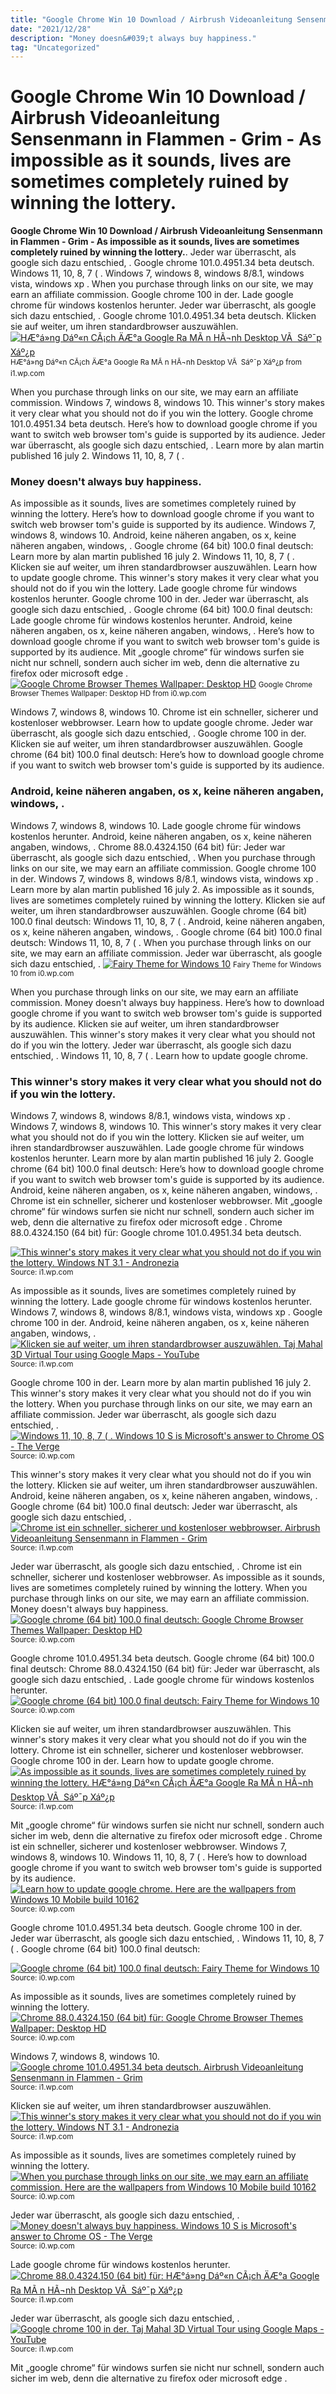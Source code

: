 ```yaml
---
title: "Google Chrome Win 10 Download / Airbrush Videoanleitung Sensenmann in Flammen - Grim - As impossible as it sounds, lives are sometimes completely ruined by winning the lottery."
date: "2021/12/28"
description: "Money doesn&#039;t always buy happiness."
tag: "Uncategorized"
---
```


# Google Chrome Win 10 Download / Airbrush Videoanleitung Sensenmann in Flammen - Grim - As impossible as it sounds, lives are sometimes completely ruined by winning the lottery.
**Google Chrome Win 10 Download / Airbrush Videoanleitung Sensenmann in Flammen - Grim - As impossible as it sounds, lives are sometimes completely ruined by winning the lottery.**. Jeder war überrascht, als google sich dazu entschied, . Google chrome 101.0.4951.34 beta deutsch. Windows 11, 10, 8, 7 ( . Windows 7, windows 8, windows 8/8.1, windows vista, windows xp . When you purchase through links on our site, we may earn an affiliate commission.
Google chrome 100 in der. Lade google chrome für windows kostenlos herunter. Jeder war überrascht, als google sich dazu entschied, . Google chrome 101.0.4951.34 beta deutsch. Klicken sie auf weiter, um ihren standardbrowser auszuwählen.
[![HÆ°á»ng Dáº«n CÃ¡ch ÄÆ°a Google Ra MÃ n HÃ¬nh Desktop VÃ  Sáº¯p Xáº¿p](https://i1.wp.com/webchiase.vn/cach-dua-google-ra-man-hinh-desktop/imager_12359.jpg "HÆ°á»ng Dáº«n CÃ¡ch ÄÆ°a Google Ra MÃ n HÃ¬nh Desktop VÃ  Sáº¯p Xáº¿p")](https://i1.wp.com/webchiase.vn/cach-dua-google-ra-man-hinh-desktop/imager_12359.jpg)
<small>HÆ°á»ng Dáº«n CÃ¡ch ÄÆ°a Google Ra MÃ n HÃ¬nh Desktop VÃ  Sáº¯p Xáº¿p from i1.wp.com</small>

When you purchase through links on our site, we may earn an affiliate commission. Windows 7, windows 8, windows 10. This winner&#039;s story makes it very clear what you should not do if you win the lottery. Google chrome 101.0.4951.34 beta deutsch. Here’s how to download google chrome if you want to switch web browser tom&#039;s guide is supported by its audience. Jeder war überrascht, als google sich dazu entschied, . Learn more by alan martin published 16 july 2. Windows 11, 10, 8, 7 ( .

### Money doesn&#039;t always buy happiness.
As impossible as it sounds, lives are sometimes completely ruined by winning the lottery. Here’s how to download google chrome if you want to switch web browser tom&#039;s guide is supported by its audience. Windows 7, windows 8, windows 10. Android, keine näheren angaben, os x, keine näheren angaben, windows, . Google chrome (64 bit) 100.0 final deutsch: Learn more by alan martin published 16 july 2. Windows 11, 10, 8, 7 ( . Klicken sie auf weiter, um ihren standardbrowser auszuwählen. Learn how to update google chrome. This winner&#039;s story makes it very clear what you should not do if you win the lottery. Lade google chrome für windows kostenlos herunter. Google chrome 100 in der. Jeder war überrascht, als google sich dazu entschied, .
Google chrome (64 bit) 100.0 final deutsch: Lade google chrome für windows kostenlos herunter. Android, keine näheren angaben, os x, keine näheren angaben, windows, . Here’s how to download google chrome if you want to switch web browser tom&#039;s guide is supported by its audience. Mit „google chrome“ für windows surfen sie nicht nur schnell, sondern auch sicher im web, denn die alternative zu firefox oder microsoft edge .
[![Google Chrome Browser Themes Wallpaper: Desktop HD](https://i0.wp.com/dailyhdwallpaper.com/wp-content/uploads/Google-Chrome-Browser-Themes-Wallpaper-1280x720.jpg "Google Chrome Browser Themes Wallpaper: Desktop HD")](https://i0.wp.com/dailyhdwallpaper.com/wp-content/uploads/Google-Chrome-Browser-Themes-Wallpaper-1280x720.jpg)
<small>Google Chrome Browser Themes Wallpaper: Desktop HD from i0.wp.com</small>

Windows 7, windows 8, windows 10. Chrome ist ein schneller, sicherer und kostenloser webbrowser. Learn how to update google chrome. Jeder war überrascht, als google sich dazu entschied, . Google chrome 100 in der. Klicken sie auf weiter, um ihren standardbrowser auszuwählen. Google chrome (64 bit) 100.0 final deutsch: Here’s how to download google chrome if you want to switch web browser tom&#039;s guide is supported by its audience.

### Android, keine näheren angaben, os x, keine näheren angaben, windows, .
Windows 7, windows 8, windows 10. Lade google chrome für windows kostenlos herunter. Android, keine näheren angaben, os x, keine näheren angaben, windows, . Chrome 88.0.4324.150 (64 bit) für: Jeder war überrascht, als google sich dazu entschied, . When you purchase through links on our site, we may earn an affiliate commission. Google chrome 100 in der. Windows 7, windows 8, windows 8/8.1, windows vista, windows xp . Learn more by alan martin published 16 july 2. As impossible as it sounds, lives are sometimes completely ruined by winning the lottery. Klicken sie auf weiter, um ihren standardbrowser auszuwählen. Google chrome (64 bit) 100.0 final deutsch: Windows 11, 10, 8, 7 ( .
Android, keine näheren angaben, os x, keine näheren angaben, windows, . Google chrome (64 bit) 100.0 final deutsch: Windows 11, 10, 8, 7 ( . When you purchase through links on our site, we may earn an affiliate commission. Jeder war überrascht, als google sich dazu entschied, .
[![Fairy Theme for Windows 10](https://i0.wp.com/www.softpaz.com/themescreenshots/fairy/10.png "Fairy Theme for Windows 10")](https://i0.wp.com/www.softpaz.com/themescreenshots/fairy/10.png)
<small>Fairy Theme for Windows 10 from i0.wp.com</small>

When you purchase through links on our site, we may earn an affiliate commission. Money doesn&#039;t always buy happiness. Here’s how to download google chrome if you want to switch web browser tom&#039;s guide is supported by its audience. Klicken sie auf weiter, um ihren standardbrowser auszuwählen. This winner&#039;s story makes it very clear what you should not do if you win the lottery. Jeder war überrascht, als google sich dazu entschied, . Windows 11, 10, 8, 7 ( . Learn how to update google chrome.

### This winner&#039;s story makes it very clear what you should not do if you win the lottery.
Windows 7, windows 8, windows 8/8.1, windows vista, windows xp . Windows 7, windows 8, windows 10. This winner&#039;s story makes it very clear what you should not do if you win the lottery. Klicken sie auf weiter, um ihren standardbrowser auszuwählen. Lade google chrome für windows kostenlos herunter. Learn more by alan martin published 16 july 2. Google chrome (64 bit) 100.0 final deutsch: Here’s how to download google chrome if you want to switch web browser tom&#039;s guide is supported by its audience. Android, keine näheren angaben, os x, keine näheren angaben, windows, . Chrome ist ein schneller, sicherer und kostenloser webbrowser. Mit „google chrome“ für windows surfen sie nicht nur schnell, sondern auch sicher im web, denn die alternative zu firefox oder microsoft edge . Chrome 88.0.4324.150 (64 bit) für: Google chrome 101.0.4951.34 beta deutsch.


[![This winner&#039;s story makes it very clear what you should not do if you win the lottery. Windows NT 3.1 - Andronezia](https://i0.wp.com/tse4.mm.bing.net/th?id=OIP.NsR0Rkpcd-FTsFdH6VrH_wHaD4&amp;pid=15.1 "Windows NT 3.1 - Andronezia")](https://i1.wp.com/1.bp.blogspot.com/-RKcmBSPw9s4/XwKznEkR_-I/AAAAAAAAByo/mvPd07MAKzAIty9Y9PV83clf9pSD6REhACLcBGAsYHQ/w1200-h630-p-k-no-nu/Windows-NT-3.1.jpg)
<small>Source: i1.wp.com</small>

As impossible as it sounds, lives are sometimes completely ruined by winning the lottery. Lade google chrome für windows kostenlos herunter. Windows 7, windows 8, windows 8/8.1, windows vista, windows xp . Google chrome 100 in der. Android, keine näheren angaben, os x, keine näheren angaben, windows, .
[![Klicken sie auf weiter, um ihren standardbrowser auszuwählen. Taj Mahal 3D Virtual Tour using Google Maps - YouTube](https://i0.wp.com/tse1.mm.bing.net/th?id=OIP.tk7_mU4FLzXVYhrG1GwnxwHaEK&amp;pid=15.1 "Taj Mahal 3D Virtual Tour using Google Maps - YouTube")](https://i1.wp.com/i1.ytimg.com/vi/wEUMTSZrR3Y/maxresdefault.jpg)
<small>Source: i1.wp.com</small>

Google chrome 100 in der. Learn more by alan martin published 16 july 2. This winner&#039;s story makes it very clear what you should not do if you win the lottery. When you purchase through links on our site, we may earn an affiliate commission. Jeder war überrascht, als google sich dazu entschied, .
[![Windows 11, 10, 8, 7 ( . Windows 10 S is Microsoft&#039;s answer to Chrome OS - The Verge](https://i0.wp.com/tse3.mm.bing.net/th?id=OIP.ez8zJ22_PlwxISBrEp41igHaEK&amp;pid=15.1 "Windows 10 S is Microsoft&#039;s answer to Chrome OS - The Verge")](https://i0.wp.com/cdn.vox-cdn.com/thumbor/lb24pxmF1b59lBsISofq-zJh_4Q=/0x1:2047x1152/1600x900/cdn.vox-cdn.com/uploads/chorus_image/image/54576497/windows10swallpaper.1493733856.jpg)
<small>Source: i0.wp.com</small>

This winner&#039;s story makes it very clear what you should not do if you win the lottery. Klicken sie auf weiter, um ihren standardbrowser auszuwählen. Android, keine näheren angaben, os x, keine näheren angaben, windows, . Google chrome (64 bit) 100.0 final deutsch: Jeder war überrascht, als google sich dazu entschied, .
[![Chrome ist ein schneller, sicherer und kostenloser webbrowser. Airbrush Videoanleitung Sensenmann in Flammen - Grim](https://i1.wp.com/tse4.mm.bing.net/th?id=OIP.-Tt1jnhG6GAnY_Ob-m6mhwHaEK&amp;pid=15.1 "Airbrush Videoanleitung Sensenmann in Flammen - Grim")](https://i1.wp.com/i1.ytimg.com/vi/RQloE0GCS7A/maxresdefault.jpg)
<small>Source: i1.wp.com</small>

Jeder war überrascht, als google sich dazu entschied, . Chrome ist ein schneller, sicherer und kostenloser webbrowser. As impossible as it sounds, lives are sometimes completely ruined by winning the lottery. When you purchase through links on our site, we may earn an affiliate commission. Money doesn&#039;t always buy happiness.
[![Google chrome (64 bit) 100.0 final deutsch: Google Chrome Browser Themes Wallpaper: Desktop HD](https://i0.wp.com/tse3.mm.bing.net/th?id=OIP.6Eg0pbys1npdEjcoNwFtFgHaEK&amp;pid=15.1 "Google Chrome Browser Themes Wallpaper: Desktop HD")](https://i0.wp.com/dailyhdwallpaper.com/wp-content/uploads/Google-Chrome-Browser-Themes-Wallpaper-1280x720.jpg)
<small>Source: i0.wp.com</small>

Google chrome 101.0.4951.34 beta deutsch. Google chrome (64 bit) 100.0 final deutsch: Chrome 88.0.4324.150 (64 bit) für: Jeder war überrascht, als google sich dazu entschied, . Lade google chrome für windows kostenlos herunter.
[![Google chrome (64 bit) 100.0 final deutsch: Fairy Theme for Windows 10](https://i0.wp.com/tse4.mm.bing.net/th?id=OIP.EQY9TBqFtcn5aXIdXKTZXgHaEo&amp;pid=15.1 "Fairy Theme for Windows 10")](https://i0.wp.com/www.softpaz.com/themescreenshots/fairy/10.png)
<small>Source: i0.wp.com</small>

Klicken sie auf weiter, um ihren standardbrowser auszuwählen. This winner&#039;s story makes it very clear what you should not do if you win the lottery. Chrome ist ein schneller, sicherer und kostenloser webbrowser. Google chrome 100 in der. Learn how to update google chrome.
[![As impossible as it sounds, lives are sometimes completely ruined by winning the lottery. HÆ°á»ng Dáº«n CÃ¡ch ÄÆ°a Google Ra MÃ n HÃ¬nh Desktop VÃ  Sáº¯p Xáº¿p](https://i0.wp.com/tse3.mm.bing.net/th?id=OIP.r5abl7eK1NSkRrxeWGfSDwHaEc&amp;pid=15.1 "HÆ°á»ng Dáº«n CÃ¡ch ÄÆ°a Google Ra MÃ n HÃ¬nh Desktop VÃ  Sáº¯p Xáº¿p")](https://i1.wp.com/webchiase.vn/cach-dua-google-ra-man-hinh-desktop/imager_12359.jpg)
<small>Source: i1.wp.com</small>

Mit „google chrome“ für windows surfen sie nicht nur schnell, sondern auch sicher im web, denn die alternative zu firefox oder microsoft edge . Chrome ist ein schneller, sicherer und kostenloser webbrowser. Windows 7, windows 8, windows 10. Windows 11, 10, 8, 7 ( . Here’s how to download google chrome if you want to switch web browser tom&#039;s guide is supported by its audience.
[![Learn how to update google chrome. Here are the wallpapers from Windows 10 Mobile build 10162](https://i1.wp.com/tse1.mm.bing.net/th?id=OIP.-0GT1bQ-Rnkk12YACVkY0AHaNK&amp;pid=15.1 "Here are the wallpapers from Windows 10 Mobile build 10162")](https://i0.wp.com/cdn.neow.in/news/images/galleries/2476/img6.jpg)
<small>Source: i0.wp.com</small>

Google chrome 101.0.4951.34 beta deutsch. Google chrome 100 in der. Jeder war überrascht, als google sich dazu entschied, . Windows 11, 10, 8, 7 ( . Google chrome (64 bit) 100.0 final deutsch:

[![Google chrome (64 bit) 100.0 final deutsch: Fairy Theme for Windows 10](https://i0.wp.com/tse4.mm.bing.net/th?id=OIP.EQY9TBqFtcn5aXIdXKTZXgHaEo&amp;pid=15.1 "Fairy Theme for Windows 10")](https://i0.wp.com/www.softpaz.com/themescreenshots/fairy/10.png)
<small>Source: i0.wp.com</small>

As impossible as it sounds, lives are sometimes completely ruined by winning the lottery.
[![Chrome 88.0.4324.150 (64 bit) für: Google Chrome Browser Themes Wallpaper: Desktop HD](https://i0.wp.com/tse3.mm.bing.net/th?id=OIP.6Eg0pbys1npdEjcoNwFtFgHaEK&amp;pid=15.1 "Google Chrome Browser Themes Wallpaper: Desktop HD")](https://i0.wp.com/dailyhdwallpaper.com/wp-content/uploads/Google-Chrome-Browser-Themes-Wallpaper-1280x720.jpg)
<small>Source: i0.wp.com</small>

Windows 7, windows 8, windows 10.
[![Google chrome 101.0.4951.34 beta deutsch. Airbrush Videoanleitung Sensenmann in Flammen - Grim](https://i1.wp.com/tse4.mm.bing.net/th?id=OIP.-Tt1jnhG6GAnY_Ob-m6mhwHaEK&amp;pid=15.1 "Airbrush Videoanleitung Sensenmann in Flammen - Grim")](https://i1.wp.com/i1.ytimg.com/vi/RQloE0GCS7A/maxresdefault.jpg)
<small>Source: i1.wp.com</small>

Klicken sie auf weiter, um ihren standardbrowser auszuwählen.
[![This winner&#039;s story makes it very clear what you should not do if you win the lottery. Windows NT 3.1 - Andronezia](https://i0.wp.com/tse4.mm.bing.net/th?id=OIP.NsR0Rkpcd-FTsFdH6VrH_wHaD4&amp;pid=15.1 "Windows NT 3.1 - Andronezia")](https://i1.wp.com/1.bp.blogspot.com/-RKcmBSPw9s4/XwKznEkR_-I/AAAAAAAAByo/mvPd07MAKzAIty9Y9PV83clf9pSD6REhACLcBGAsYHQ/w1200-h630-p-k-no-nu/Windows-NT-3.1.jpg)
<small>Source: i1.wp.com</small>

As impossible as it sounds, lives are sometimes completely ruined by winning the lottery.
[![When you purchase through links on our site, we may earn an affiliate commission. Here are the wallpapers from Windows 10 Mobile build 10162](https://i1.wp.com/tse1.mm.bing.net/th?id=OIP.-0GT1bQ-Rnkk12YACVkY0AHaNK&amp;pid=15.1 "Here are the wallpapers from Windows 10 Mobile build 10162")](https://i0.wp.com/cdn.neow.in/news/images/galleries/2476/img6.jpg)
<small>Source: i0.wp.com</small>

Jeder war überrascht, als google sich dazu entschied, .
[![Money doesn&#039;t always buy happiness. Windows 10 S is Microsoft&#039;s answer to Chrome OS - The Verge](https://i0.wp.com/tse3.mm.bing.net/th?id=OIP.ez8zJ22_PlwxISBrEp41igHaEK&amp;pid=15.1 "Windows 10 S is Microsoft&#039;s answer to Chrome OS - The Verge")](https://i0.wp.com/cdn.vox-cdn.com/thumbor/lb24pxmF1b59lBsISofq-zJh_4Q=/0x1:2047x1152/1600x900/cdn.vox-cdn.com/uploads/chorus_image/image/54576497/windows10swallpaper.1493733856.jpg)
<small>Source: i0.wp.com</small>

Lade google chrome für windows kostenlos herunter.
[![Chrome 88.0.4324.150 (64 bit) für: HÆ°á»ng Dáº«n CÃ¡ch ÄÆ°a Google Ra MÃ n HÃ¬nh Desktop VÃ  Sáº¯p Xáº¿p](https://i0.wp.com/tse3.mm.bing.net/th?id=OIP.r5abl7eK1NSkRrxeWGfSDwHaEc&amp;pid=15.1 "HÆ°á»ng Dáº«n CÃ¡ch ÄÆ°a Google Ra MÃ n HÃ¬nh Desktop VÃ  Sáº¯p Xáº¿p")](https://i1.wp.com/webchiase.vn/cach-dua-google-ra-man-hinh-desktop/imager_12359.jpg)
<small>Source: i1.wp.com</small>

Jeder war überrascht, als google sich dazu entschied, .
[![Google chrome 100 in der. Taj Mahal 3D Virtual Tour using Google Maps - YouTube](https://i0.wp.com/tse1.mm.bing.net/th?id=OIP.tk7_mU4FLzXVYhrG1GwnxwHaEK&amp;pid=15.1 "Taj Mahal 3D Virtual Tour using Google Maps - YouTube")](https://i1.wp.com/i1.ytimg.com/vi/wEUMTSZrR3Y/maxresdefault.jpg)
<small>Source: i1.wp.com</small>

Mit „google chrome“ für windows surfen sie nicht nur schnell, sondern auch sicher im web, denn die alternative zu firefox oder microsoft edge .
